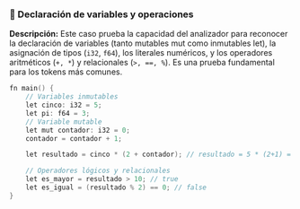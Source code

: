 ### 📌 Declaración de variables y operaciones

**Descripción:** Este caso prueba la capacidad del analizador
para reconocer la declaración de variables (tanto mutables mut como 
inmutables let), la asignación de tipos (`i32`, `f64`), 
los literales numéricos, y los operadores aritméticos (`+, *`)
y relacionales (`>, ==, %`). Es una prueba fundamental para los
tokens más comunes.
``` c++
fn main() {
    // Variables inmutables 
    let cinco: i32 = 5; 
    let pi: f64 = 3;
    // Variable mutable
    let mut contador: i32 = 0;
    contador = contador + 1;

    let resultado = cinco * (2 + contador); // resultado = 5 * (2+1) = 15

    // Operadores lógicos y relacionales
    let es_mayor = resultado > 10; // true
    let es_igual = (resultado % 2) == 0; // false
}    
```

